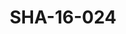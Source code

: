---
pid: SHA-16-024
title: SHA-16-024
language: ar
original_label: 
rights: شرحبيل احمد
location_of_original: شرحبيل احمد
photographer_or_studio: 
scanned_from: photograph 8.8 by 13.9
_date: 1957-1958
location: مصر، المنوفية، سرس الليان
description: شرحبيل احمد والمنعم نجار واخرون
additional_notes: 
permission_display: 'yes'
on_server: 'no'
on_website: 'no'
permalink: /photopages/ar/SHA-16-024
layout: photo-page
---